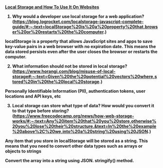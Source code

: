 <strong><u>Local Storage and How To Use It On Websites</u><strong>

1. Why would a developer use local storage for a web application?
(https://blog.logrocket.com/localstorage-javascript-complete-guide/#:~:text=localStorage%20is%20a%20property%20that,browser%20or%20restarts%20the%20computer.)

localStorage is a property that allows JavaScript sites and apps to save key-value pairs in a web browser with no expiration date. This means the data stored persists even after the user closes the browser or restarts the computer.

2. What information should not be stored in local storage?
(https://www.horangi.com/blog/misuse-of-local-storage#:~:text=Given%20the%20potential%20vectors%20where,stored%20in%20the%20local%20storage.)

Personally Identifiable Information (PII), authentication tokens, user locations and API keys, etc

3. Local storage can store what type of data? How would you convert it to that type before storing?
(https://www.freecodecamp.org/news/how-web-storage-works/#:~:text=Any%20item%20that%20you%20store,otherwise%20you%20lose%20their%20structure.&text=In%20the%20example%20above%2C%20we,into%20a%20string%20using%20JSON.)

Any item that you store in localStorage will be stored as a string. This means that you need to convert other data types such as arrays or objects to strings

Convert the array into a string using JSON. stringify() method.